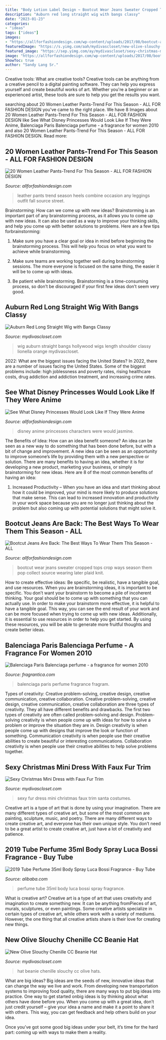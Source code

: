 ```yaml
---
title: "Body Lotion Label Design ~ Bootcut Wear Jeans Sweater Cropped Tops Crop Ways Season Them Pop Collect Source Wearing Later Plaid Knit"
description: "Auburn red long straight wig with bangs classy"
date: "2023-01-23"
categories:
- "ideas"
tags: ["ideas"]
images:
- "https://allforfashiondesign.com/wp-content/uploads/2017/08/bootcut-and-sweater-600x916.jpg"
featuredImage: "https://s.yimg.com/aah/mydivascloset/new-olive-slouchy-chenille-cc-beanie-hat-1.jpg"
featured_image: "https://sep.yimg.com/ay/mydivascloset/sexy-christmas-mini-dress-with-faux-fur-trim-14.jpg"
image: "https://allforfashiondesign.com/wp-content/uploads/2017/08/bootcut-and-sweater-600x916.jpg"
ShowToc: true
author: "Sandy Lang Sr."
---
```



Creative tools: What are creative tools?
Creative tools can be anything from a creative pencil to a digital painting software. They can help you express yourself and create beautiful works of art. Whether you're a beginner or an experienced artist, these tools are sure to help you get the results you want.

	

		
searching about 20 Women Leather Pants-Trend For This Season - ALL FOR FASHION DESIGN you've came to the right place. We have 8 Images about 20 Women Leather Pants-Trend For This Season - ALL FOR FASHION DESIGN like See What Disney Princesses Would Look Like If They Were Anime, Balenciaga Paris Balenciaga perfume - a fragrance for women 2010 and also 20 Women Leather Pants-Trend For This Season - ALL FOR FASHION DESIGN. Read more:
		
    
## 20 Women Leather Pants-Trend For This Season - ALL FOR FASHION DESIGN

<img loading=lazy src="https://allforfashiondesign.com/wp-content/uploads/2013/10/bg-5-600x900.jpg" onerror="this.onerror=null;this.src='https://tse1.mm.bing.net/th?id=OIP.kEvBHKNGw8dnKoarW90_qgHaLH&amp;pid=15.1';" alt="20 Women Leather Pants-Trend For This Season - ALL FOR FASHION DESIGN">

_Source: allforfashiondesign.com_

>leather pants trend season heels combine occasion any leggings outfit fall source street. 

	

Brainstorming: How can we come up with new ideas?
Brainstorming is an important part of any brainstorming process, as it allows you to come up with new ideas. It can also be used as a way to improve your thinking skills, and help you come up with better solutions to problems. Here are a few tips forbrainstorming:
1. Make sure you have a clear goal or idea in mind before beginning the brainstorming process. This will help you focus on what you want to achieve while brainstorming.

2. Make sure teams are working together well during brainstorming sessions. The more everyone is focused on the same thing, the easier it will be to come up with ideas.

3. Be patient while brainstorming. Brainstorming is a time-consuming process, so don’t be discouraged if your first few ideas don’t seem very good.

    
## Auburn Red Long Straight Wig With Bangs Classy

<img loading=lazy src="https://s.yimg.com/aah/mydivascloset/auburn-red-long-straight-wig-with-bangs-classy-26.jpg" onerror="this.onerror=null;this.src='https://tse3.mm.bing.net/th?id=OIP.xxXyxlstsMF5ZQWyxuDrZwHaLH&amp;pid=15.1';" alt="Auburn Red Long Straight Wig with Bangs Classy">

_Source: mydivascloset.com_

>wig auburn straight bangs hollywood wigs length shoulder classy lionella orange mydivascloset. 

	

2022: What are the biggest issues facing the United States?
In 2022, there are a number of issues facing the United States. Some of the biggest problems include: high joblessness and poverty rates, rising healthcare costs, drug addiction and addiction treatment, and increasing crime rates.

    
## See What Disney Princesses Would Look Like If They Were Anime

<img loading=lazy src="https://allforfashiondesign.com/wp-content/uploads/2016/02/n-3-600x900.jpg" onerror="this.onerror=null;this.src='https://tse1.mm.bing.net/th?id=OIP.RFj50gjL3JFRP0BvG9iwVAHaLH&amp;pid=15.1';" alt="See What Disney Princesses Would Look Like If They Were Anime">

_Source: allforfashiondesign.com_

>disney anime princesses characters were would jasmine. 

	

The Benefits of Idea: How can an idea benefit someone?
An idea can be seen as a new way to do something that has been done before, but with a bit of change and improvement. A new idea can be seen as an opportunity to improve someone’s life by providing them with a new perspective or solution. There are many benefits to having an idea, whether it is for developing a new product, marketing your business, or simply brainstorming for new ideas. Here are 8 of the most common benefits of having an idea: 
1. Increased Productivity – When you have an idea and start thinking about how it could be improved, your mind is more likely to produce solutions that make sense. This can lead to increased innovation and productivity in your work space because you are no longer just thinking about the problem but also coming up with potential solutions that might solve it. 

    
## Bootcut Jeans Are Back: The Best Ways To Wear Them This Season - ALL

<img loading=lazy src="https://allforfashiondesign.com/wp-content/uploads/2017/08/bootcut-and-sweater-600x916.jpg" onerror="this.onerror=null;this.src='https://tse3.mm.bing.net/th?id=OIP.sD4yZPB4lKh6tR9mEoZAUgHaLT&amp;pid=15.1';" alt="Bootcut Jeans Are Back: The Best Ways To Wear Them This Season - ALL">

_Source: allforfashiondesign.com_

>bootcut wear jeans sweater cropped tops crop ways season them pop collect source wearing later plaid knit. 

	

How to create effective ideas: Be specific, be realistic, have a tangible goal, and use resources.
When you are brainstorming ideas, it is important to be specific. You don’t want your brainstorm to become a pile of incoherent thinking. Your goal should be to come up with something that you can actually use. In order to make your brainstorm more effective, it is helpful to have a tangible goal. This way, you can see the end result of your work and can be more focused when trying to come up with new ideas. Additionally, it is essential to use resources in order to help you get started. By using these resources, you will be able to generate more fruitful thoughts and create better ideas.

    
## Balenciaga Paris Balenciaga Perfume - A Fragrance For Women 2010

<img loading=lazy src="https://fimgs.net/photogram/p1200/1h/zj/Cihe91UzLR74HKYa.jpg" onerror="this.onerror=null;this.src='https://tse4.mm.bing.net/th?id=OIP.wERmKhYapLfvjH_xR0p43wHaJ4&amp;pid=15.1';" alt="Balenciaga Paris Balenciaga perfume - a fragrance for women 2010">

_Source: fragrantica.com_

>balenciaga paris perfume fragrance fragram. 

	

Types of creativity: Creative problem-solving, creative design, creative communication, creative collaboration.
Creative problem-solving, creative design, creative communication, creative collaboration are three types of creativity. They all have different benefits and drawbacks. The first two types of creativity are often called problem-solving and design. Problem-solving creativity is when people come up with ideas for how to solve a problem or improve the situation they are in. Design creativity is when people come up with designs that improve the look or function of something. Communication creativity is when people use their creative abilities to create beautiful or interesting communications. Collaboration creativity is when people use their creative abilities to help solve problems together.

    
## Sexy Christmas Mini Dress With Faux Fur Trim

<img loading=lazy src="https://sep.yimg.com/ay/mydivascloset/sexy-christmas-mini-dress-with-faux-fur-trim-14.jpg" onerror="this.onerror=null;this.src='https://tse3.mm.bing.net/th?id=OIP.KLCkbNMWUGJLUxQhbxE8NwHaLK&amp;pid=15.1';" alt="Sexy Christmas Mini Dress with Faux Fur Trim">

_Source: mydivascloset.com_

>sexy fur dress mini christmas faux trim santa costumes. 

	

Creative art is a type of art that is done by using your imagination. There are many different types of creative art, but some of the most common are painting, sculpture, music, and poetry. There are many different ways to create creative art, and everyone has their own unique style. You don’t need to be a great artist to create creative art, just have a lot of creativity and patience.

    
## 2019 Tube Perfume 35ml Body Spray Luca Bossi Fragrance - Buy Tube

<img loading=lazy src="https://sc02.alicdn.com/kf/HTB1bwJGaiLxK1Rjy0Ffq6zYdVXaF/227278022/HTB1bwJGaiLxK1Rjy0Ffq6zYdVXaF.jpg" onerror="this.onerror=null;this.src='https://tse4.mm.bing.net/th?id=OIP.IJcKlHta-IOONjdvPHRQLwHaLH&amp;pid=15.1';" alt="2019 Tube Perfume 35ml Body Spray Luca Bossi Fragrance - Buy Tube">

_Source: alibaba.com_

>perfume tube 35ml body luca bossi spray fragrance. 

	

What is creative art?
Creative art is a type of art that uses creativity and imagination to create something new. It can be anything fromPieces of art, murals, sculptures, or even paintings. Some creative artists specialize in certain types of creative art, while others work with a variety of mediums. However, the one thing that all creative artists share is their love for creating new things.

    
## New Olive Slouchy Chenille CC Beanie Hat

<img loading=lazy src="https://s.yimg.com/aah/mydivascloset/new-olive-slouchy-chenille-cc-beanie-hat-1.jpg" onerror="this.onerror=null;this.src='https://tse3.mm.bing.net/th?id=OIP.9x3hfSSBU5FoTjUMr9LBjgHaLH&amp;pid=15.1';" alt="New Olive Slouchy Chenille CC Beanie Hat">

_Source: mydivascloset.com_

>hat beanie chenille slouchy cc olive hats. 

	

What are big ideas?
Big ideas are the seeds of new, innovative ideas that can change the way we live and work. From developing new transportation systems to improving food quality, there are many ways to put big ideas into practice.
One way to get started onbig ideas is by thinking about what others have done before you. When you come up with a great idea, don’t just credit yourself – give your idea a name and make it a point to share it with others. This way, you can get feedback and help others build on your idea.

Once you’ve got some good big ideas under your belt, it’s time for the hard part: coming up with ways to make them a reality.

